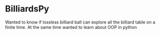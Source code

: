 # BilliardsPy
Wanted to know if lossless billiard ball can explore all the billiard table on a finite time. At the same time wanted to learn about OOP in python
